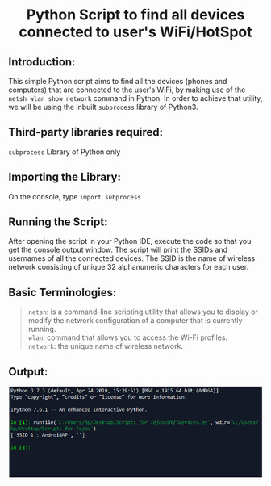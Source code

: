 # <p align="center">  Python Script to find all devices connected to user's WiFi/HotSpot</p>
## Introduction: 
This simple Python script aims to find all the devices (phones and computers) that are connected to the user's WiFi, by making use of the `netsh wlan show network` command in Python. In order to achieve that utility, we will be using the inbuilt `subprocess` library of Python3. 


## Third-party libraries required:
`subprocess` Library of Python only
## Importing the Library:
On the console, type `import subprocess`
## Running the Script:
After opening the script in your Python IDE, execute the code so that you get the console output window. 
The script will print the SSIDs and usernames of all the connected devices. The SSID is the name of wireless network consisting of unique 32 alphanumeric characters for each user.
## Basic Terminologies:
>`netsh`: is a command-line scripting utility that allows you to display or modify the network configuration of a computer that is currently running. <br>
>`wlan`: command that allows you to access the Wi-Fi profiles. <br>
>`network`: the unique name of wireless network. 
## Output:
<img src="Screenshot.PNG"><br>

